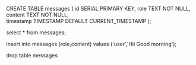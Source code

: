 CREATE TABLE messages (
  id SERIAL PRIMARY KEY,
  role TEXT NOT NULL,          
  content TEXT NOT NULL,              
  timestamp TIMESTAMP DEFAULT CURRENT_TIMESTAMP
);

select * from messages;

insert into messages (role,content) values ('user','Hii Good morning');

drop table messages
